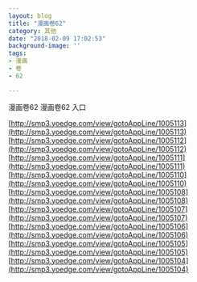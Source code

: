 ```yaml
---
layout: blog
title: "漫画卷62"
category: 其他
date: "2018-02-09 17:02:53"
background-image: ''
tags:
- 漫画
- 卷
- 62

---
```

漫画卷62
漫画卷62
入口

[http://smp3.yoedge.com/view/gotoAppLine/1005113](http://smp3.yoedge.com/view/gotoAppLine/1005113)
[http://smp3.yoedge.com/view/gotoAppLine/1005112](http://smp3.yoedge.com/view/gotoAppLine/1005112)
[http://smp3.yoedge.com/view/gotoAppLine/1005111](http://smp3.yoedge.com/view/gotoAppLine/1005111)
[http://smp3.yoedge.com/view/gotoAppLine/1005110](http://smp3.yoedge.com/view/gotoAppLine/1005110)
[http://smp3.yoedge.com/view/gotoAppLine/1005108](http://smp3.yoedge.com/view/gotoAppLine/1005108)
[http://smp3.yoedge.com/view/gotoAppLine/1005107](http://smp3.yoedge.com/view/gotoAppLine/1005107)
[http://smp3.yoedge.com/view/gotoAppLine/1005106](http://smp3.yoedge.com/view/gotoAppLine/1005106)
[http://smp3.yoedge.com/view/gotoAppLine/1005105](http://smp3.yoedge.com/view/gotoAppLine/1005105)
[http://smp3.yoedge.com/view/gotoAppLine/1005104](http://smp3.yoedge.com/view/gotoAppLine/1005104)

        
